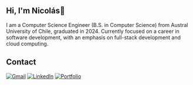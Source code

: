 ## Hi, I'm Nicolás👋

I am a Computer Science Engineer (B.S. in Computer Science) from Austral University of Chile, graduated in 2024. Currently focused on a career in software development, with an emphasis on full-stack development and cloud computing.

## Contact

[![Gmail](https://img.shields.io/badge/Gmail-D14836?style=for-the-badge&logo=gmail&logoColor=white)](mailto:nrobledosagredo@gmail.com)
[![LinkedIn](https://img.shields.io/badge/LinkedIn-0077B5?style=for-the-badge&logo=linkedin&logoColor=white)]([https://www.linkedin.com/in/](https://www.linkedin.com/in/nrobledosagredo))
[![Portfolio](https://img.shields.io/badge/Portfolio-255E63?style=for-the-badge&logo=About.me&logoColor=white)](https://nrobledosagredo.github.io)

